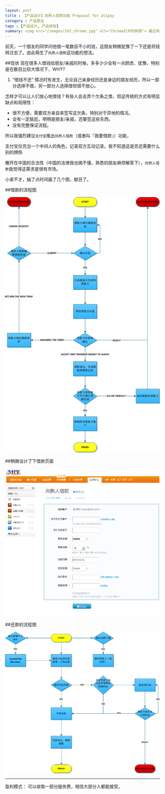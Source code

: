 ```yaml
---
layout: post
title : 【产品设计】向熟人借款功能 Proposal for alipay
category : 产品想法
tags : [产品设计, 产品体验]
summary: <img src="/images/163_chrome.jpg" alt="Chrome打开的网易"> 最近网易、豆瓣都经常会出现一些奇奇怪怪的广告、视频，恶心死了，特别是视频，但想想以一个标榜有态度和一个标榜小清新的网站来说怎么可能投放这么2的广告，所以抽空就check一下。
---
```

前天，一个朋友的同学问他借一笔数目不小的钱，这朋友稍微犹豫了一下还是将钱转过去了。由此萌生了<code class="default-size">向熟人借款</code>这功能的想法。

##现状
现在很多人借钱给朋友/亲戚的时候，多多少少会有一点顾虑、犹豫，特别是在数目比较大情况下，WHY? 
1. “借钱不还” 情况时有发生，无论自己亲身经历还是身边的朋友经历，所以一部分选择不借，另一部分人选择借但很不放心。

怎样才可以让人们放心地借钱？有些人会去弄个欠条之类，但这传统的方式有明显缺点和局限性：

- 很不方便，需要双方亲自来签写这欠条，特别对于异地的情况。
- 会有一定尴尬，明明是朋友/亲戚，还要签这些东西。
- 没有完整保证流程。

所以我强烈建议<code class="default-size">支付宝</code>推出<code class="default-size">向熟人借款</code>（或者叫『我要借款』）功能，






支付宝仅充当一个中间人的角色，记录双方互动记录。我不知道这是否还需要什么别的牌照

撇开在中国的合法性（中国的法律我也搞不懂，熟悉的朋友麻烦解答下），<code class="default-size">向熟人借款</code>我觉得这需求是很有市场。

小弟不才，抽了点时间画了几个图，献丑了。



##借款的流程图

<img src="/images/flow_loan_bollow.png" alt="借款的流程图"> 

##稍微设计了下借款页面

<img src="/images/loan_view.jpg" alt="借款页面"> 

##还款的流程图

<img src="/images/flow_loan_payback.png" alt="还款的流程图"> 

<hr>

盈利模式： 可以收取一部分服务费，相信大部分人都能接受。






